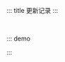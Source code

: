 ::: title 更新记录
:::

<lay-timeline style="padding-left:30px;padding-top:30px;">
  <lay-timeline-item title="尾版本号：日常问题更新。" simple></lay-timeline-item>
  <lay-timeline-item title="次版本号：带有新特性的向下兼容的版本。" simple></lay-timeline-item>
  <lay-timeline-item title="主版本号：含有破坏性更新和新特性，不在发布周期内。" simple></lay-timeline-item>
</lay-timeline>

::: demo
<template>
<lay-timeline>
  <lay-timeline-item title="0.4.0">
  <ul> 
      <a name="0-4-4"> </a> 
      <li> 
        <h3>0.4.4 <span class="layui-badge-rim">2022-03-29</span></h3> 
        <ul>
          <li>[新增] button 组件 prefix-icon 属性。</li>
          <li>[新增] button 组件 suffix-icon 属性。</li>
          <li>[新增] table 组件 row 和 row-double 时间的 event 参数。</li>
          <li>[新增] table 组件 contextmenu 行右键事件。</li>
          <li>[支持] Cdn 直接导入。</li>
        </ul> 
      </li>
    </ul>
    <ul> 
      <a name="0-4-3"> </a> 
      <li> 
        <h3>0.4.3 <span class="layui-badge-rim">2022-03-27</span></h3> 
        <ul>
          <li>[新增] upload 文件上传组件。</li>
          <li>[新增] date-picker 组件 name 属性, 等同原生 name 属性。</li>
          <li>[新增] date-picker 组件 type 属性 date 值, 支持日期选择。 </li>
          <li>[新增] date-picker 组件 type 属性 datetime 值, 支持日期时间选择。</li>
          <li>[新增] date-picker 组件 now 操作, 将 年 月 日 重置为当前日期。</li>
          <li>[新增] table 组件 data 属性 titleSlot 选项, 自定义标题插槽。</li>
          <li>[修复] menu 组件 level 属性的语义与实际功能相悖。</li>
          <li>[修复] input 组件 height 高度固定 38 px。</li>
          <li>[修复] step 组件 line 样式。</li>
          <li>[依赖] monent 日期 js 框架。</li>
        </ul> 
      </li>
    </ul>
    <ul> 
      <a name="0-4-2"> </a> 
      <li> 
        <h3>0.4.2 <span class="layui-badge-rim">2022-03-26</span></h3> 
        <ul>
          <li>[新增] card 组件 extra 插槽。</li>
          <li>[新增] switch 组件 onswitch-color 属性。</li>
          <li>[新增] switch 组件 unswitch-color 属性。</li>
          <li>[修复] docsearch peer dependencies 警告。</li>
          <li>[修复] select 组件 input border 显示问题。</li>
          <li>[优化] card 组件 header 插槽为 title 插槽。</li>
          <li>[优化] switch 组件 in-active-text 为 unswitch-text 属性, 默认不显示。</li>
          <li>[优化] switch 组件 active-text 为 onswitch-text 属性, 默认不显示。</li>
          <li>[优化] switch 组件样式。</li>
        </ul> 
      </li>
    </ul>
    <ul> 
      <a name="0-4-1"> </a> 
      <li> 
        <h3>0.4.1 <span class="layui-badge-rim">2022-03-25</span></h3> 
        <ul>
          <li>[新增] switch 组件 onswitch-icon 插槽。</li>
          <li>[新增] switch 组件 unswitch-icon 插槽。</li>
          <li>[新增] transition 组件 type 属性, 默认为 collapse 过渡。</li>
          <li>[新增] transition 组件 enable 属性, 默认为 true 启用动画。</li>
          <li>[新增] transition 组件 type 属性 fade 值, 提供淡出淡入效果。</li>
          <li>[新增] menu 组件 collapseTransition 属性, 是否启用折叠动画, 默认为 true。</li>
          <li>[新增] collapse 组件 collapseTransition 属性, 是否启用折叠动画, 默认为 true。</li>
          <li>[新增] tree 组件 collapseTransition 属性, 是否启用折叠动画, 默认为 true。</li>
          <li>[新增] input 组件 allow-clear 属性, 提供输入清空。</li>
          <li>[新增] input 组件 prefix 插槽, 提供前缀设置。</li>
          <li>[新增] input 组件 suffix 插槽, 提供后缀设置。</li>
        </ul> 
      </li>
    </ul>
    <ul> 
      <a name="0-4-0"> </a> 
      <li> 
        <h3>0.4.0 <span class="layui-badge-rim">2022-03-17</span></h3> 
        <ul>
          <li>[新增] notice-bar 通告栏。</li>
          <li>[新增] scroll 虚拟滚动组件。</li> 
          <li>[新增] transition 过渡动画组件。</li>
          <li>[新增] collapse 折叠面板过渡动画。</li>
          <li>[新增] table 表格组件 excel 导出工具栏。</li>
          <li>[新增] table column 选项 sort 属性, 开启字段排序。</li>
          <li>[新增] page 分页组件 v-model 属性, 支持默认页设置。</li>
          <li>[新增] dropdown-menu 与 dropdown-menu-item 下拉菜单组件。</li>
          <li>[新增] date-picker 日期选择组件, 支持年月, 日期, 时间。</li>
          <li>[新增] transfer 穿梭框组件 showSearch 开启搜索属性。</li>
          <li>[修复] carousel-item 轮播项使用 v-for 无法渲染。</li>
          <li>[修复] checkbox 复选框组件, 选中颜色丢失。</li>
          <li>[修复] slider 滑块组件, 默认 step 值异常。</li>
          <li>[修复] form 表单错误提示没有间距的问题。</li>
          <li>[升级] layer-vue 1.3.10 版本。</li>
        </ul> 
      </li>
    </ul>
  </lay-timeline-item>
  <lay-timeline-item title="0.3.x">
    <ul> 
      <a name="0-3-9"></a> 
      <li> 
        <h3>0.3.9 <span class="layui-badge-rim">2022-03-08</span></h3> 
        <ul> 
          <li>[重构] count-up 组件。</li>
          <li>[新增] algolia 文档搜索引擎。</li>
          <li>[新增] theme 主题 neutral 辅色配置。</li>
          <li>[新增] menuItem 与 subMenu 组件 title 与 icon 插槽。</li>
          <li>[新增] menu 菜单 collapse 属性, 支持折叠。</li>
          <li>[修复] menu 菜单 inverted 跟随主题配置。</li>
          <li>[删除] menuItem 菜单项 title 属性。</li>
          <li>[删除] subMenu 菜单集 title 属性。</li>
          <li>[升级] layer-vue 1.3.8 版本。</li>
        </ul> 
      </li>
    </ul>
    <ul> 
      <a name="0-3-8"> </a> 
      <li> 
        <h3>0.3.8 <span class="layui-badge-rim">2022-02-21</span></h3> 
        <ul> 
          <li>[新增] fullscreen 全屏组件。</li>
          <li>[新增] icon-picker 颜色选择器。</li>
          <li>[新增] config-provider 全局配置, 用于主题与国际化切换。</li>
          <li>[修复] container 容器在不同的分辨率无法自适应的问题</li>
          <li>[修复] dropdown 组件无法嵌套使用的问题。</li>
          <li>[修复] menu 组件导航模式菜单错位问题。 </li>
          <li>[修复] quote 引用的 nm 灰色主题失效。</li>
          <li>[升级] icons-vue 1.0.7 版本。</li>
          <li>[升级] layer-vue 1.3.5 版本。</li>
        </ul> 
      </li>
    </ul>
     <ul> 
      <a name="0-3-7"> </a> 
      <li> 
        <h3>0.3.7 <span class="layui-badge-rim">2022-02-07</span></h3> 
        <ul> 
          <li>[新增] slider 滑块组件 setp 属性, 支持设置步长。</li>
          <li>[新增] index.less 样式文件, 支持一定程度的主题定制。</li>
          <li>[移除] `defineProps`,`defineEmits` 两个全局宏命令引入，消除控制台警告。</li>
          <li>[修复] menu 组件 inverted 属性不兼容 string 类型。</li>
          <li>[修复] menu 组件 level 属性不兼容 string 类型。</li>
          <li>[升级] icons-vue 1.0.4 版本。</li>
          <li>[升级] layer-vue 1.3.3 版本。</li>
        </ul> 
      </li>
    </ul>
    <ul> 
      <a name="0-3-6"> </a> 
      <li> 
        <h3>0.3.6 <span class="layui-badge-rim">2022-02-02</span></h3> 
        <ul> 
          <li>[新增] result 结果组件, 提供 success error 通用状态页。</li>
          <li>[新增] exception 异常组件, 提供 403, 404, 500 通用异常页。</li>
          <li>[新增] menu 组件 level 属性, 控制菜单层级之间的背景色差异。</li>
          <li>[新增] menu 组件 inverted 属性, 提供另一种树形菜单选中效果。</li>
          <li>[新增] menu 组件 theme 属性, 可选值 light 和 dark。</li>
          <li>[修复] table 组件 header 不随 body 滚动。</li>
          <li>[升级] vue 3.2.29 版本。</li>
        </ul> 
      </li>
    </ul>
    <ul> 
      <a name="0-3-5"> </a> 
      <li> 
        <h3>0.3.5 <span class="layui-badge-rim">2022-01-24</span></h3> 
        <ul> 
          <li>[新增] split-panel 分割面板, 高度灵活的布局组件。</li>
          <li>[新增] layer 弹层 type 属性 drawer 可选值, 提供抽屉模式。</li>
          <li>[修复] tab-item 组件 closable 属性警告, 兼容 string 类型。</li>
          <li>[修复] dropdown 下拉菜单 content 显示位置问题。</li>
          <li>[升级] icons-vue 1.0.3 版本。</li>
          <li>[升级] layer-vue 1.3.1 版本。</li>
        </ul> 
      </li>
    </ul>
    <ul> 
      <a name="0-3-4"> </a> 
      <li> 
        <h3>0.3.4 <span class="layui-badge-rim">2022-01-19</span></h3> 
        <ul> 
          <li>[新增] avatar-list 头像列表组件。</li>
          <li>[新增] tab-item 选项卡组件 closable 属性, 控制当前选项卡 close 支持。</li>
          <li>[修复] button 按钮 disabled 为 true 时, 触发 click 事件。</li>
          <li>[修复] menu-item 与 sub-menu 组件的 title 属性必填警告。</li> 
          <li>[修复] layout 组件 side 因 flex 布局宽度不固定。</li>
          <li>[优化] layer 的 children slot 渲染机制。</li>
          <li>[升级] layer-vue 1.2.5 版本。</li>
          <li>[升级] vue 3.2.27 版本。</li>   
        </ul> 
      </li>
    </ul>
    <ul> 
      <a name="0-3-3"> </a> 
      <li> 
        <h3>0.3.3 <span class="layui-badge-rim">2022-01-09</span></h3> 
        <ul> 
          <li>[新增] setup 步骤条组件。</li>
          <li>[新增] slider 滑块组件 vertical 属性, 支持垂直布局。</li>
          <li>[新增] timeline-item 时间线组件 dot 插槽, 支持自定义节点内容。</li>
          <li>[新增] sub-menu 目录组件, 与 menu-item 组合使用。</li>
          <li>[修复] menu 菜单组件 layui-nav-more 切换动画。</li>
          <li>[修复] select 下拉选择组件外部参数变更组件内的数值不生效的问题</li>
          <li>[修复] page 分页组件 limit 数量过多时, 展示部分页数。</li>
          <li>[推出] layui-vue-admin 后台模板 </li>
        </ul> 
      </li>
    </ul>
    <ul> 
      <a name="0-3-2"> </a> 
      <li> 
        <h3>0.3.2 <span class="layui-badge-rim">2022-01-03</span></h3> 
        <ul> 
          <li>[新增] skeleton 骨架屏组件。</li>
          <li>[重构] tooltip 内部 popper 组件，支持移动到 tooltip 内部。</li>
          <li>[增强] layer 部分函数 msg open confirm 等, content 支持 VNode 类型。</li>
          <li>[增强] menu 菜单组件, 初步支持无限级嵌套。</li>
          <li>[修复] layer.close layer.closeAll 函数无法触发 OutAnim 过度动画问题。</li>
          <li>[废弃] menu-child-item 组件, 使用 menu-item 替代。</li>
          <li>[升级] layer-vue 1.2.4 版本。</li>
        </ul> 
      </li>
    </ul>
    <ul> 
      <a name="0-3-1"> </a> 
      <li> 
        <h3>0.3.1 <span class="layui-badge-rim">2021-12-28</span></h3> 
        <ul> 
          <li>[新增] count-up 数字滚动组件。</li>
          <li>[新增] slider 滑块 range 属性, 支持区间取值。</li>
          <li>[新增] button 按钮 disabled 属性, 删除 type 属性 disabled 值。</li>  
          <li>[修复] 演示站点剪贴板功能，http下不能使用的问题。</li>  
          <li>[修复] checkbox 复选框 modelValue 属性必填警告。</li>  
          <li>[修复] formItem 内下拉框组件校验不通过边框未标红问题。</li>  
          <li>[修复] rate 评分 mouseleave 事件绑定警告。</li>
          <li>[修复] npm 安装 layui-vue 不必要的依赖警告。</li>  
          <li>[集成] eslint, prettier 规范插件 。</li>  
          <li>[升级] icons-vue 1.0.2 版本。</li>  
        </ul> 
      </li>
    </ul>
  </lay-timeline-item>
  <lay-timeline-item title="0.2.x">
  <ul> 
      <a name="0-2-9"> </a> 
      <li> 
        <h3>0.2.9 <span class="layui-badge-rim">2021-12-21</span></h3> 
        <ul> 
          <li>[新增] backtop 返回顶部组件, 支持自定义功能。</li> 
          <li>[新增] slider 滑动型输入器，展示当前值和可选范围。</li> 
          <li>[新增] select 下拉选择组件 multiple 属性, 支持多选策略。</li> 
          <li>[新增] form 表单组件内置验证, 提供 rules 配置自定义验证规则。</li>
          <li>[新增] layer 组件 resize 方法, 重置 area 与 offset 状态。</li>
          <li>[修复] layer 弹层 v-model 切换状态后, 让其保持 area 与 offset 状态。</li>
          <li>[修复] transfer 穿梭框组件按钮样式, 使其增加减少操作按钮对齐。</li>
          <li>[修复] tree 树开启 checkbox 时, 无法选中的问题。</li>
          <li>[升级] layer-vue 1.2.2 版本。</li>      
        </ul> 
      </li>
    </ul>
    <ul> 
      <a name="0-2-8"> </a> 
      <li> 
        <h3>0.2.8 <span class="layui-badge-rim">2021-12-15</span></h3> 
        <ul> 
          <li>[新增] tooltip 警告提示，展现需要关注的信息。</li> 
          <li>[新增] input-number 数字输入框, 通过鼠标或键盘，输入范围内的数值。</li> 
          <li>[新增] layer 组件 isHtmlFangement 属性，函数调用时，用于解析 html 片段。</li>
          <li>[新增] layer 组件 resize 属性, 开启弹层尺寸拉伸, 常用于 页面层 与 Iframe 层。</li>
          <li>[加强] layer 组件 area 属性, 支持 字符串 与 数组 类型, 默认 auto 宽高根据内容自适应。</li>
          <li>[修复] layer 组件 body 禁用拖动, 仅支持标题拖动窗体。</li>
          <li>[修复] icon-picker 组件 select 图标时, 自动隐藏选择内容。</li>
          <li>[修复] dropdown 组件触发方式为 hover 时，移动不到菜单子项的问题</li>
          <li>[集成] utteranc.es 插件, 基于 issues 提供为文档提供留言能力。</li>
          <li>[升级] layer-vue 1.2.0, 更稳定的 layer 版本。</li>
          <li>[升级] vue 3.2.26 版本。</li>
        </ul> 
      </li>
    </ul>
  </lay-timeline-item>
  <lay-timeline-item title="0.1.x">
    <ul> 
      <a name="0-2-7"> </a> 
      <li> 
        <h3>0.1.0 <span class="layui-badge-rim">2021-12-10</span></h3> 
        <ul> 
          <li>孵化。</li>
        </ul> 
      </li>
    </ul>
  </lay-timeline-item>
</lay-timeline>
</template>

<script>
import { ref } from 'vue'

export default {
  setup() {

    return {
    }
  }
}
</script>

:::
